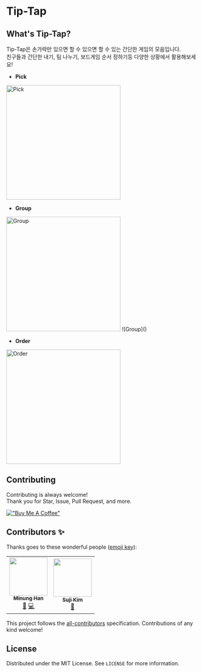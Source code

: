 # Tip-Tap

## What's Tip-Tap?

Tip-Tap은 손가락만 있으면 할 수 있으면 할 수 있는 간단한 게임의 모음입니다.  
친구들과 간단한 내기, 팀 나누기, 보드게임 순서 정하기등 다양한 상황에서 활용해보세요!

- **Pick**

<img src="https://user-images.githubusercontent.com/10302969/182659538-36d090f0-2736-4454-84ee-feeb1dbcdb04.gif" alt="Pick" width="300" />

- **Group**

<img src="https://user-images.githubusercontent.com/10302969/182659513-c5bdf6f9-410e-4961-adf6-adb92d4610da.gif" alt="Group" width="300" />
![Group]()

- **Order**

<img src="https://user-images.githubusercontent.com/10302969/182659531-08ee99c2-8a00-473d-b7aa-fabee13021e8.gif" alt="Order" width="300" />

## Contributing

Contributing is always welcome!  
Thank you for Star, Issue, Pull Request, and more.

[!["Buy Me A Coffee"](https://www.buymeacoffee.com/assets/img/custom_images/orange_img.png)](https://www.buymeacoffee.com/minungHan)

## Contributors ✨

Thanks goes to these wonderful people ([emoji key](https://allcontributors.org/docs/en/emoji-key)):

<!-- ALL-CONTRIBUTORS-LIST:START - Do not remove or modify this section -->
<!-- prettier-ignore-start -->
<!-- markdownlint-disable -->
<table>
  <tr>
    <td align="center"><a href="https://github.com/hmu332233"><img src="https://avatars.githubusercontent.com/u/10302969?v=4?s=100" width="100px;" alt=""/><br /><sub><b>Minung Han</b></sub></a><br /><a href="#maintenance-hmu332233" title="Maintenance">🚧</a> <a href="https://github.com/hmu332233/tip-tap/commits?author=hmu332233" title="Code">💻</a></td>
    <td align="center"><a href="https://jerimo.github.io/"><img src="https://avatars.githubusercontent.com/u/48341341?v=4?s=100" width="100px;" alt=""/><br /><sub><b>Suji Kim</b></sub></a><br /><a href="#ideas-jerimo" title="Ideas, Planning, & Feedback">🤔</a></td>
  </tr>
</table>

<!-- markdownlint-restore -->
<!-- prettier-ignore-end -->

<!-- ALL-CONTRIBUTORS-LIST:END -->

This project follows the [all-contributors](https://github.com/all-contributors/all-contributors) specification. Contributions of any kind welcome!

## License

Distributed under the MIT License. See `LICENSE` for more information.
